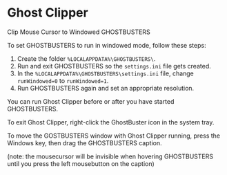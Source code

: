 # Ghost Clipper
 Clip Mouse Cursor to Windowed GHOSTBUSTERS
 
 To set GHOSTBUSTERS to run in windowed mode, follow these steps:

1. Create the folder `%LOCALAPPDATA%\GHOSTBUSTERS\`.
2. Run and exit GHOSTBUSTERS so the `settings.ini` file gets created.
3. In the `%LOCALAPPDATA%\GHOSTBUSTERS\settings.ini` file, change `runWindowed=0` to `runWindowed=1`.
4. Run GHOSTBUSTERS again and set an appropriate resolution.

 You can run Ghost Clipper before or after you have started GHOSTBUSTERS.
 
 To exit Ghost Clipper, right-click the GhostBuster icon in the system tray.
 
 To move the GOSTBUSTERS window with Ghost Clipper running, press the Windows key, then drag the GHOSTBUSTERS caption.
 
 (note: the mousecursor will be invisible when hovering GHOSTBUSTERS until you press the left mousebutton on the caption)